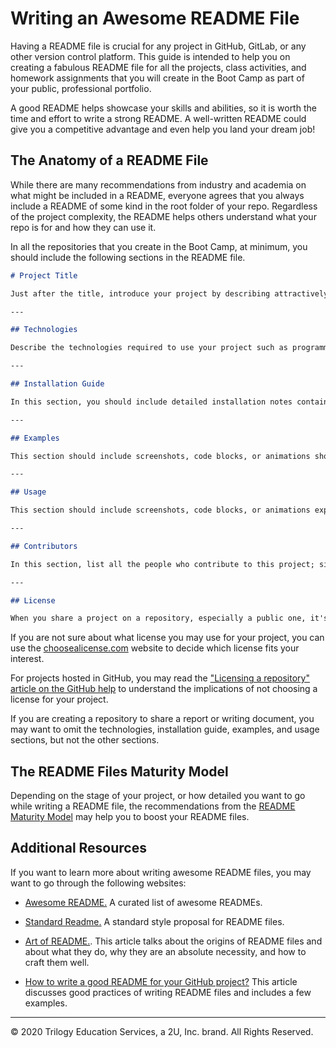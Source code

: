 # Writing an Awesome README File

Having a README file is crucial for any project in GitHub, GitLab, or any other version control platform. This guide is intended to help you on creating a fabulous README file for all the projects, class activities, and homework assignments that you will create in the Boot Camp as part of your public, professional portfolio.

A good README helps showcase your skills and abilities, so it is worth the time and effort to write a strong README. A well-written README could give you a competitive advantage and even help you land your dream job!

## The Anatomy of a README File

While there are many recommendations from industry and academia on what might be included in a README, everyone agrees that you always include a README of some kind in the root folder of your repo. Regardless of the project complexity, the README helps others understand what your repo is for and how they can use it.

In all the repositories that you create in the Boot Camp, at minimum, you should include the following sections in the README file.

```markdown
# Project Title

Just after the title, introduce your project by describing attractively what the project is about and what is the main problem that inspires you to create this project or what is the main contribution for the potential user of your project.

---

## Technologies

Describe the technologies required to use your project such as programming languages, libraries, frameworks, and operating systems. Be sure to include the specific versions of any critical dependencies that you have used in the stable version of your project.

---

## Installation Guide

In this section, you should include detailed installation notes containing code blocks and screenshots.

---

## Examples

This section should include screenshots, code blocks, or animations showing how your project works.

---

## Usage

This section should include screenshots, code blocks, or animations explaining how to use your project.

---

## Contributors

In this section, list all the people who contribute to this project; since you may want to be reached by recruiters or potential collaborators, include your contact e-mail, and optionally your LinkedIn or Twitter profile.

---

## License

When you share a project on a repository, especially a public one, it's important to choose the right license to specify others what they can and can not do with your source code and files. Use this section to include the licence you want to use.

```

If you are not sure about what license you may use for your project, you can use the [choosealicense.com](https://choosealicense.com/) website to decide which license fits your interest.

For projects hosted in GitHub, you may read the ["Licensing a repository" article on the GitHub help](https://help.github.com/en/github/creating-cloning-and-archiving-repositories/licensing-a-repository) to understand the implications of not choosing a license for your project.

If you are creating a repository to share a report or writing document, you may want to omit the technologies, installation guide, examples, and usage sections, but not the other sections.

## The README Files Maturity Model

Depending on the stage of your project, or how detailed you want to go while writing a README file, the recommendations from the [README Maturity Model](https://github.com/LappleApple/feedmereadmes/blob/master/README-maturity-model.md#readme-maturity-model) may help you to boost your README files.

## Additional Resources

If you want to learn more about writing awesome README files, you may want to go through the following websites:

* [Awesome README.](https://github.com/matiassingers/awesome-readme) A curated list of awesome READMEs.

* [Standard Readme.](https://github.com/RichardLitt/standard-readme) A standard style proposal for README files.

* [Art of README.](https://github.com/noffle/art-of-readme). This article talks about the origins of README files and about what they do, why they are an absolute necessity, and how to craft them well.

* [How to write a good README for your GitHub project?](https://bulldogjob.com/news/449-how-to-write-a-good-readme-for-your-github-project) This article discusses good practices of writing README files and includes a few examples.

---
© 2020 Trilogy Education Services, a 2U, Inc. brand. All Rights Reserved.
